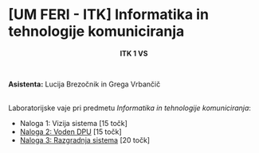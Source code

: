 # [UM FERI - ITK] Informatika in tehnologije komuniciranja


<p align="center">
  <b>ITK 1 VS <br/></b>
</p>
<br/>

**Asistenta:** Lucija Brezočnik in Grega Vrbančič<br/><br/>

Laboratorijske vaje pri predmetu *Informatika in tehnologije komuniciranja*:
- Naloga 1: Vizija sistema [15 točk]
- [Naloga 2: Voden DPU](<Naloga 2.md>) [15 točk]
- [Naloga 3: Razgradnja sistema](<Naloga 3>) [20 točk]
